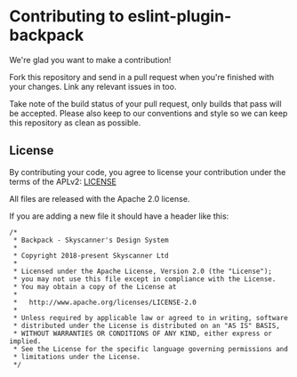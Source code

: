 # Contributing to eslint-plugin-backpack

We're glad you want to make a contribution!

Fork this repository and send in a pull request when you're finished with your changes. Link any relevant issues in too.

Take note of the build status of your pull request, only builds that pass will be accepted. Please also keep to our conventions and style so we can keep this repository as clean as possible.

## License

By contributing your code, you agree to license your contribution under the terms of the APLv2: [LICENSE](LICENSE.md)

All files are released with the Apache 2.0 license.

If you are adding a new file it should have a header like this:

```
/*
 * Backpack - Skyscanner's Design System
 *
 * Copyright 2018-present Skyscanner Ltd
 *
 * Licensed under the Apache License, Version 2.0 (the "License");
 * you may not use this file except in compliance with the License.
 * You may obtain a copy of the License at
 *
 *   http://www.apache.org/licenses/LICENSE-2.0
 *
 * Unless required by applicable law or agreed to in writing, software
 * distributed under the License is distributed on an "AS IS" BASIS,
 * WITHOUT WARRANTIES OR CONDITIONS OF ANY KIND, either express or implied.
 * See the License for the specific language governing permissions and
 * limitations under the License.
 */
```
